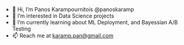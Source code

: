 - 👋 Hi, I’m Panos Karampournitois @panoskaramp
- 👀 I’m interested in Data Science projects
- 🌱 I’m currently learning about ML Deployment, and Bayessian A/B Testing
- 📫 Reach me at karamp.pan@gmail.com

<!---
panoskaramp/panoskaramp is a ✨ special ✨ repository because its `README.md` (this file) appears on your GitHub profile.
You can click the Preview link to take a look at your changes.
--->
